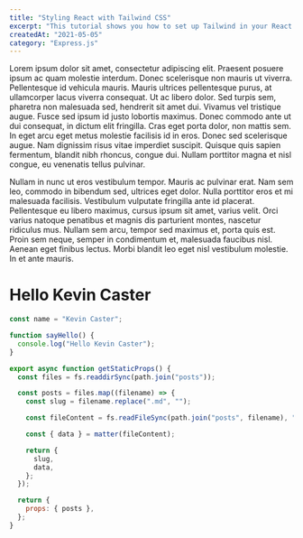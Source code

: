 ```yaml
---
title: "Styling React with Tailwind CSS"
excerpt: "This tutorial shows you how to set up Tailwind in your React applications."
createdAt: "2021-05-05"
category: "Express.js"
---
```


Lorem ipsum dolor sit amet, consectetur adipiscing elit. Praesent posuere ipsum ac quam molestie interdum. Donec scelerisque non mauris ut viverra. Pellentesque id vehicula mauris. Mauris ultrices pellentesque purus, at ullamcorper lacus viverra consequat. Ut ac libero dolor. Sed turpis sem, pharetra non malesuada sed, hendrerit sit amet dui. Vivamus vel tristique augue. Fusce sed ipsum id justo lobortis maximus. Donec commodo ante ut dui consequat, in dictum elit fringilla. Cras eget porta dolor, non mattis sem. In eget arcu eget metus molestie facilisis id in eros. Donec sed scelerisque augue. Nam dignissim risus vitae imperdiet suscipit. Quisque quis sapien fermentum, blandit nibh rhoncus, congue dui. Nullam porttitor magna et nisl congue, eu venenatis tellus pulvinar.

Nullam in nunc ut eros vestibulum tempor. Mauris ac pulvinar erat. Nam sem leo, commodo in bibendum sed, ultrices eget dolor. Nulla porttitor eros et mi malesuada facilisis. Vestibulum vulputate fringilla ante id placerat. Pellentesque eu libero maximus, cursus ipsum sit amet, varius velit. Orci varius natoque penatibus et magnis dis parturient montes, nascetur ridiculus mus. Nullam sem arcu, tempor sed maximus et, porta quis est. Proin sem neque, semper in condimentum et, malesuada faucibus nisl. Aenean eget finibus lectus. Morbi blandit leo eget nisl vestibulum molestie. In et ante mauris.

# Hello Kevin Caster

```javascript
const name = "Kevin Caster";

function sayHello() {
  console.log("Hello Kevin Caster");
}

export async function getStaticProps() {
  const files = fs.readdirSync(path.join("posts"));

  const posts = files.map((filename) => {
    const slug = filename.replace(".md", "");

    const fileContent = fs.readFileSync(path.join("posts", filename), "utf-8");

    const { data } = matter(fileContent);

    return {
      slug,
      data,
    };
  });

  return {
    props: { posts },
  };
}
```
